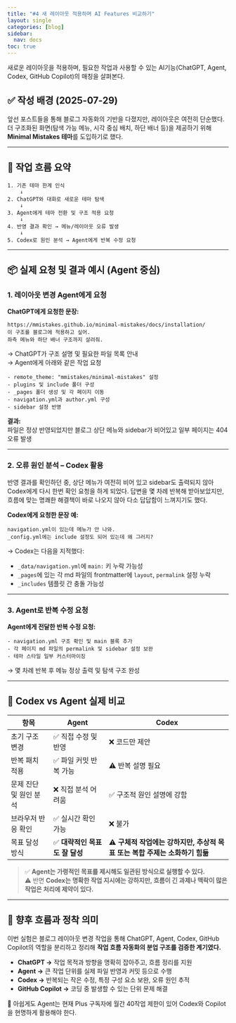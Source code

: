 ```yaml
---
title: "#4 새 레이아웃 적용하며 AI Features 비교하기"
layout: single
categories: [blog]
sidebar:
  nav: docs
toc: true
---
```


새로운 레이아웃을 적용하며, 필요한 작업과 사용할 수 있는 AI기능(ChatGPT, Agent, Codex, GitHub Copilot)의 매칭을 살펴본다.

## ✅ 작성 배경 (2025-07-29)

앞선 포스트들을 통해 블로그 자동화의 기반을 다졌지만, 레이아웃은 여전히 단순했다.\
더 구조화된 화면(탐색 가능 메뉴, 시각 중심 배치, 하단 배너 등)을 제공하기 위해 **Minimal Mistakes 테마**를 도입하기로 했다.

---

## 🧩 작업 흐름 요약

```
1. 기존 테마 한계 인식
    ↓
2. ChatGPT와 대화로 새로운 테마 탐색
    ↓
3. Agent에게 테마 전환 및 구조 적용 요청
    ↓
4. 반영 결과 확인 → 메뉴/레이아웃 오류 발생
    ↓
5. Codex로 원인 분석 → Agent에게 반복 수정 요청
```

---

## 📦 실제 요청 및 결과 예시 (Agent 중심)

### 1. 레이아웃 변경 Agent에게 요청

**ChatGPT에게 요청한 문장:**

```
https://mmistakes.github.io/minimal-mistakes/docs/installation/
이 구조를 블로그에 적용하고 싶어.
좌측 메뉴와 하단 배너 구조까지 살려줘.
```

→ ChatGPT가 구조 설명 및 필요한 파일 목록 안내\
→ Agent에게 아래와 같은 작업 요청

```text
- remote_theme: "mmistakes/minimal-mistakes" 설정
- plugins 및 include 폴더 구성
- _pages 폴더 생성 및 각 페이지 이동
- navigation.yml과 author.yml 구성
- sidebar 설정 반영
```

**결과:**\
파일은 정상 반영되었지만 블로그 상단 메뉴와 sidebar가 비어있고 일부 페이지는 404 오류 발생

---

### 2. 오류 원인 분석 – Codex 활용



반영 결과를 확인하던 중, 상단 메뉴가 여전히 비어 있고 sidebar도 출력되지 않아 Codex에게 다시 한번 확인 요청을 하게 되었다. 답변을 몇 차례 반복해 받아보았지만, 흐름에 맞는 명쾌한 해결책이 바로 나오지 않아 다소 답답함이 느껴지기도 했다.

**Codex에게 요청한 문장 예:**

```
navigation.yml이 있는데 메뉴가 안 나와.
_config.yml에는 include 설정도 되어 있는데 왜 그러지?
```

→ Codex는 다음을 지적했다:

- `_data/navigation.yml`에 `main:` 키 누락 가능성
- `_pages`에 있는 각 md 파일의 frontmatter에 `layout`, `permalink` 설정 누락
- `_includes` 템플릿 간 충돌 가능성

---

### 3. Agent로 반복 수정 요청

**Agent에게 전달한 반복 수정 요청:**

```
- navigation.yml 구조 확인 및 main 블록 추가
- 각 페이지 md 파일의 permalink 및 sidebar 설정 보완
- 테마 스타일 일부 커스터마이징
```

→ 몇 차례 반복 후 메뉴 정상 출력 및 탐색 구조 완성

---

## 🔧 Codex vs Agent 실제 비교

| 항목            | Agent               | Codex                                         |
| ------------- | ------------------- | --------------------------------------------- |
| 초기 구조 변경      | ✅ 직접 수정 및 반영        | ❌ 코드만 제안                                      |
| 반복 패치 적용      | ✅ 파일 커밋 반복 가능       | ⚠ 반복 설명 필요                                    |
| 문제 진단 및 원인 분석 | ❌ 직접 분석 어려움         | ✅ 구조적 원인 설명에 강함                               |
| 브라우저 반응 확인    | ✅ 실시간 확인 가능         | ❌ 불가                                          |
| 목표 달성 방식      | ✅ **대략적인 목표도 잘 달성** | ⚠ **구체적 작업에는 강하지만, 추상적 목표 또는 복합 주제는 소화하기 힘듦** |

> ✅ **Agent는 가령적인 목표를 제시해도 일관된 방식으로 실행할 수 있다.**\
> ⚠ 반면 **Codex는 명확한 작업 지시에는 강하지만, 흐름이 긴 과제나 맥락이 많은 작업은 처리에 제약이 있다.**

---

## 📍 향후 흐름과 정착 의미

이번 실험은 블로그 레이아웃 변경 작업을 통해 ChatGPT, Agent, Codex, GitHub Copilot의 역할을 분리하고 정리해 **작업 흐름 자동화의 분업 구조를 검증한 계기였다.**

- **ChatGPT →** 작업 목적과 방향을 명확히 잡아주고, 흐름 정리를 지원
- **Agent →** 큰 작업 단위를 실제 파일 반영과 커밋 등으로 수행
- **Codex →** 반복되는 작은 수정, 특정 구성 요소 보완, 오류 원인 추적
- **GitHub Copilot →** 코딩 중 발생할 수 있는 단위 문제 해결

🥲 아쉽게도 Agent는 현재 Plus 구독자에 월간 40작업 제한이 있어 Codex와 Copilot을 현명하게 활용해야 한다.  